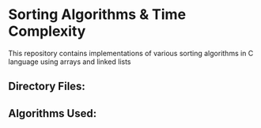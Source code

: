 # Sorting Algorithms & Time Complexity

This repository contains implementations of various sorting algorithms in C language using arrays and linked lists

## Directory Files:

## Algorithms Used:
